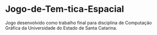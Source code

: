 # Jogo-de-Tem-tica-Espacial
Jogo desenvolvido como trabalho final para disciplina de Computação Gráfica da Universidade do Estado de Santa Catarina.
